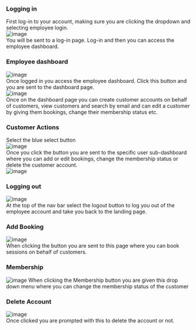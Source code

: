 ### Logging in
First log-in to your account, making sure you are clicking the dropdown and selecting employee login.<br>
![image](https://user-images.githubusercontent.com/123192041/229356035-e2eeca73-d24d-4927-b933-e2db05991465.png)<br>
You will be sent to a log-in page. Log-in and then you can access the employee dashboard.<br>

### Employee dashboard
![image](https://user-images.githubusercontent.com/123192041/229356155-134a4726-1f8c-430b-b011-c1a6f9efbe73.png)<br>
Once logged in you access the employee dashboard. Click this button and you are sent to the dashboard page.<br>
![image](https://user-images.githubusercontent.com/123192041/229356273-508c74d1-62fb-4278-b52f-7e688db0c8b7.png) <br>
Once on the dashboard page you can create customer accounts on behalf of customers, view customers and search by email and can edit a customer by giving them bookings, change their membership status etc.

### Customer Actions
Select the blue select button <br>
![image](https://user-images.githubusercontent.com/123192041/229356442-7b167fad-bf93-4aaa-a6fa-b05280e57166.png)<br>
Once you click the button you are sent to the specific user sub-dashboard where you can add or edit bookings, change the membership status or delete the customer account. <br>
![image](https://user-images.githubusercontent.com/123192041/229356588-8583ee42-3750-4ea4-8fd6-a88a0b403fb0.png) <br>

### Logging out

![image](https://user-images.githubusercontent.com/123192041/229356687-7c993577-b483-4078-b35b-3f0600c8312f.png) <br>
At the top of the nav bar select the logout button to log you out of the employee account and take you back to the landing page.

### Add Booking

![image](https://user-images.githubusercontent.com/123192041/229356935-6d594757-82ce-4e37-9944-1f03d34ccabc.png)<br>
When clicking the button you are sent to this page where you can book sessions on behalf of customers.<br>

### Membership
![image](https://user-images.githubusercontent.com/123192041/229357421-96099dd7-8c10-43c2-bba0-608a436f69ae.png)
When clicking the Membership button you are given this drop down menu where you can change the membership status of the customer<br>

### Delete Account
![image](https://user-images.githubusercontent.com/123192041/229357510-51bcd83e-ea36-408c-acc0-640a5b9740f0.png)<br>
Once clicked you are prompted with this to delete the account or not.
